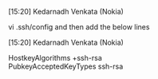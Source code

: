 
[15:20] Kedarnadh Venkata (Nokia)

vi .ssh/config and then add the below lines

[15:20] Kedarnadh Venkata (Nokia)

HostkeyAlgorithms +ssh-rsa  
PubkeyAcceptedKeyTypes ssh-rsa